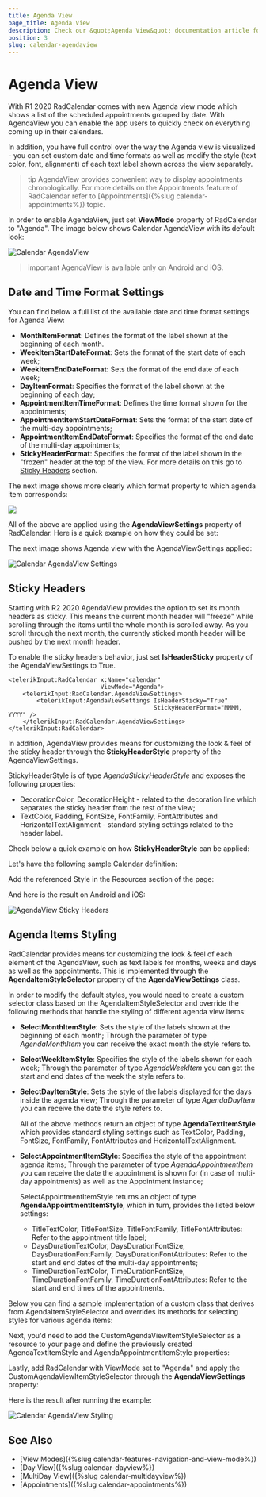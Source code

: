 ```yaml
---
title: Agenda View
page_title: Agenda View
description: Check our &quot;Agenda View&quot; documentation article for Telerik Calendar for Xamarin control.
position: 3
slug: calendar-agendaview
---
```


# Agenda View #

With R1 2020 RadCalendar comes with new Agenda view mode which shows a list of the scheduled appointments grouped by date. With AgendaView you can enable the app users to quickly check on everything coming up in their calendars. 

In addition, you have full control over the way the Agenda view is visualized - you can set custom date and time formats as well as modify the style (text color, font, alignment) of each text label shown across the view separately.

>tip AgendaView provides convenient way to display appointments chronologically. For more details on the Appointments feature of RadCalendar refer to [Appointments]({%slug calendar-appointments%}) topic. 

In order to enable AgendaView, just set **ViewMode** property of RadCalendar to "Agenda". The image below shows Calendar AgendaView with its default look:

![Calendar AgendaView](../images/calendar_agendaview.png)

>important AgendaView is available only on Android and iOS.

## Date and Time Format Settings

You can find below a full list of the available date and time format settings for Agenda View:

* **MonthItemFormat**: Defines the format of the label shown at the beginning of each month. 
* **WeekItemStartDateFormat**: Sets the format of the start date of each week;
* **WeekItemEndDateFormat**: Sets the format of the end date of each week;
* **DayItemFormat**: Specifies the format of the label shown at the beginning of each day;
* **AppointmentItemTimeFormat**: Defines the time format shown for the appointments;
* **AppointmentItemStartDateFormat**: Sets the format of the start date of the multi-day appointments;
* **AppointmentItemEndDateFormat**: Specifies the format of the end date of the multi-day appointments;
* **StickyHeaderFormat**: Specifies the format of the label shown in the "frozen" header at the top of the view. For more details on this go to [Sticky Headers](#sticky-headers) section.

The next image shows more clearly which format property to which agenda item corresponds:

![](../images/calendar_agendaview_scheme.png)

All of the above are applied using the **AgendaViewSettings** property of RadCalendar. Here is a quick example on how they could be set:

<snippet id='calendar-agendaview-settings'/>

The next image shows Agenda view with the AgendaViewSettings applied:

![Calendar AgendaView Settings](../images/calendar_agendaview_settings.png)

## Sticky Headers

Starting with R2 2020 AgendaView provides the option to set its month headers as sticky. This means the current month header will "freeze" while scrolling through the items until the whole month is scrolled away. As you scroll through the next month, the currently sticked month header will be pushed by the next month header.

To enable the sticky headers behavior, just set **IsHeaderSticky** property of the AgendaViewSettings to True. 

```XAML
<telerikInput:RadCalendar x:Name="calendar"
						  ViewMode="Agenda">
	<telerikInput:RadCalendar.AgendaViewSettings>
		<telerikInput:AgendaViewSettings IsHeaderSticky="True"
										 StickyHeaderFormat="MMMM, YYYY" />
	</telerikInput:RadCalendar.AgendaViewSettings>
</telerikInput:RadCalendar>
```

In addition, AgendaView provides means for customizing the look &amp; feel of the sticky header through the **StickyHeaderStyle** property of the AgendaViewSettings. 

StickyHeaderStyle is of type *AgendaStickyHeaderStyle* and exposes the following properties: 

* DecorationColor, DecorationHeight - related to the decoration line which separates the sticky header from the rest of the view;
* TextColor, Padding, FontSize, FontFamily, FontAttributes and HorizontalTextAlignment - standard styling settings related to the header label.

Check below a quick example on how **StickyHeaderStyle** can be applied:

Let's have the following sample Calendar definition:

<snippet id='calendar-agendaview-setstickyheader-xaml' />

Add the referenced Style in the Resources section of the page:

<snippet id='calendar-agendaview-stickyheader-style' />

And here is the result on Android and iOS:

![AgendaView Sticky Headers](../images/calendar_agendaview_stickyheaders.png)

## Agenda Items Styling

RadCalendar provides means for customizing the look &amp; feel of each element of the AgendaView, such as text labels for months, weeks and days as well as the appointments. This is implemented through the **AgendaItemStyleSelector** property of the **AgendaViewSettings** class.

In order to modify the default styles, you would need to create a custom selector class based on the AgendaItemStyleSelector and override the following methods that handle the styling of different agenda view items:

* **SelectMonthItemStyle**: Sets the style of the labels shown at the beginning of each month; Through the parameter of type *AgendaMonthItem* you can receive the exact month the style refers to. 
* **SelectWeekItemStyle**: Specifies the style of the labels shown for each week; Through the parameter of type *AgendaWeekItem* you can get the start and end dates of the week the style refers to.
* **SelectDayItemStyle**: Sets the style of the labels displayed for the days inside the agenda view; Through the parameter of type *AgendaDayItem* you can receive the date the style refers to.

	All of the above methods return an object of type **AgendaTextItemStyle** which provides standard styling settings such as TextColor, Padding, FontSize, FontFamily, FontAttributes and HorizontalTextAlignment.

* **SelectAppointmentItemStyle**: Specifies the style of the appointment agenda items; Through the parameter of type *AgendaAppointmentItem* you can receive the date the appointment is shown for (in case of multi-day appointments) as well as the Appointment instance;

	SelectAppointmentItemStyle returns an object of type **AgendaAppointmentItemStyle**, which in turn, provides the listed below settings:

	* TitleTextColor, TitleFontSize, TitleFontFamily, TitleFontAttributes: Refer to the appointment title label;
	* DaysDurationTextColor, DaysDurationFontSize, DaysDurationFontFamily, DaysDurationFontAttributes: Refer to the start and end dates of the multi-day appointments;
	* TimeDurationTextColor, TimeDurationFontSize, TimeDurationFontFamily, TimeDurationFontAttributes: Refer to the start and end times of the appointments.

Below you can find a sample implementation of a custom class that derives from AgendaItemStyleSelector and overrides its methods for selecting styles for various agenda items: 

<snippet id='calendar-agendaview-styleselector' />

Next, you'd need to add the CustomAgendaViewItemStyleSelector as a resource to your page and define the previously created AgendaTextItemStyle and AgendaAppointmentItemStyle properties:

<snippet id='calendar-agendaview-styleselector-xaml' />

Lastly, add RadCalendar with ViewMode set to "Agenda" and apply the CustomAgendaViewItemStyleSelector through the **AgendaViewSettings** property:

<snippet id='calendar-agendaview-setstyle-xaml' />

Here is the result after running the example:

![Calendar AgendaView Styling](../images/calendar_agendaview_styling.png)

## See Also

* [View Modes]({%slug calendar-features-navigation-and-view-mode%})
* [Day View]({%slug calendar-dayview%})
* [MultiDay View]({%slug calendar-multidayview%})
* [Appointments]({%slug calendar-appointments%})
